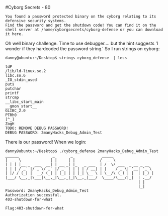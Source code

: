 #Cyborg Secrets - 80

```
You found a password protected binary on the cyborg relating to its defensive security systems. 
Find the password and get the shutdown code! You can find it on the shell server at /home/cyborgsecrets/cyborg-defense or you can download it here.
```

Oh well binary challenge. Time to use debugger.... but the hint suggests 'I wonder if they hardcoded the password string.' 
So I run strings on cyborg:

```
danny@ubuntu:~/Desktop$ strings cyborg_defense  | less

tdP     
/lib/ld-linux.so.2
libc.so.6
_IO_stdin_used
puts
putchar
printf
strcmp
__libc_start_main
__gmon_start__
GLIBC_2.0
PTRh0
[^_]
ZogH
TODO: REMOVE DEBUG PASSWORD!
DEBUG PASSWORD: 2manyHacks_Debug_Admin_Test
```

There is our password! When we login:

```
danny@ubuntu:~/Desktop$ ./cyborg_defense 2manyHacks_Debug_Admin_Test
______               _       _             _____                  
|  _  \             | |     | |           /  __ \                 
| | | |__ _  ___  __| | __ _| |_   _ ___  | /  \/ ___  _ __ _ __  
| | | / _` |/ _ \/ _` |/ _` | | | | / __| | |    / _ \| '__| '_ \ 
| |/ / (_| |  __/ (_| | (_| | | |_| \__ \ | \__/\ (_) | |  | |_) |
|___/ \__,_|\___|\__,_|\__,_|_|\__,_|___/  \____/\___/|_|  | .__/ 
                                                           | |    
                                                           |_|
Password: 2manyHacks_Debug_Admin_Test
Authorization successful.
403-shutdown-for-what

Flag:403-shutdown-for-what
```
